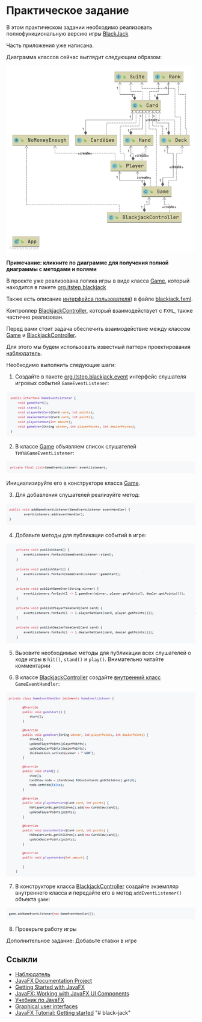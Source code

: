 # Практическое задание

В этом практическом задании необходимо реализовать полнофункциональную версию игры [BlackJack](https://ru.wikipedia.org/wiki/%D0%91%D0%BB%D1%8D%D0%BA%D0%B4%D0%B6%D0%B5%D0%BA)

Часть приложения уже написана. 

Диаграмма классов сейчас выглядит следующим образом:

[![Class diagram](img/diagram.png)](img/diagramm_full.png)

**Примечание: кликните по диаграмме для получения полной диаграммы с методами и полями**

В проекте уже реализована логика игры в виде класса [Game](src/main/java/org/itstep/blackjack/Game.java), который
находится в пакете [org.itstep.blackjack](src/main/java/org/itstep/blackjack)

Также есть описание [интерфейса пользователя](https://ru.wikipedia.org/wiki/%D0%98%D0%BD%D1%82%D0%B5%D1%80%D1%84%D0%B5%D0%B9%D1%81_%D0%BF%D0%BE%D0%BB%D1%8C%D0%B7%D0%BE%D0%B2%D0%B0%D1%82%D0%B5%D0%BB%D1%8F)) 
в файле [blackjack.fxml](src/main/resources/blackjack.fxml).

Контроллер [BlackjackController](src/main/java/org/itstep/ui/controller/BlackjackController.java), 
который взаимодействует с `FXML`, также частично реализован. 

Перед вами стоит задача обеспечить взаимодействие между классом [Game](src/main/java/org/itstep/blackjack/Game.java)
и [BlackjackController](src/main/java/org/itstep/ui/controller/BlackjackController.java).

Для этого мы будем использовать известный паттерн проектирования [наблюдатель](https://refactoring.guru/ru/design-patterns/observer).

Необходимо выполнить следующие шаги:

1. Создайте в пакете [org.itstep.blackjack.event](src/main/java/org/itstep/blackjack/event) интерфейс 
   слушателя игровых событий `GameEventListener`:

![GameEventListner.java](img/gameeventlistener.png)

[comment]: <> (```java)

[comment]: <> (public interface GameEventListener {)

[comment]: <> (    void gameStart&#40;&#41;;)

[comment]: <> (    void stand&#40;&#41;;)

[comment]: <> (    void playerGetCard&#40;Card card, int points&#41;;)

[comment]: <> (    void dealerGetCard&#40;Card card, int points&#41;;)

[comment]: <> (    void playerSetBet&#40;int amount&#41;;)

[comment]: <> (    void gameOver&#40;String winner, int playerPoints, int dealerPoints&#41;;)

[comment]: <> (})

[comment]: <> (```)

2. В классе [Game](src/main/java/org/itstep/blackjack/Game.java) объявляем список слушателей типа`GameEventListener`:

![eventListeners](img/eventlistenersfield.png)

[comment]: <> (```java)

[comment]: <> (private final List<GameEventListener> eventListeners;)

[comment]: <> (```)

Инициализируйте его в конструкторе класса [Game](src/main/java/org/itstep/blackjack/Game.java).

3. Для добавления слушателей реализуйте метод:

![addGameEventListener](img/addeventlistener.png)

[comment]: <> (```java)

[comment]: <> (public void addGameEventListener&#40;GameEventListener eventHandler&#41; {)

[comment]: <> (        eventListeners.add&#40;eventHandler&#41;;)

[comment]: <> (})

[comment]: <> (```)

4. Добавьте методы для публикации событий в игре:

![publishers](img/publishers.png)

[comment]: <> (```java)

[comment]: <> (    private void publishStand&#40;&#41; {)

[comment]: <> (        eventListeners.forEach&#40;GameEventListener::stand&#41;;)

[comment]: <> (    })

[comment]: <> (    private void publishStart&#40;&#41; {)

[comment]: <> (        eventListeners.forEach&#40;GameEventListener::gameStart&#41;;)

[comment]: <> (    })

[comment]: <> (    private void publishGameOver&#40;String winner&#41; {)

[comment]: <> (        eventListeners.forEach&#40;l -> l.gameOver&#40;winner, player.getPoints&#40;&#41;, dealer.getPoints&#40;&#41;&#41;&#41;;)

[comment]: <> (    })

[comment]: <> (    private void publishPlayerTakeCard&#40;Card card&#41; {)

[comment]: <> (        eventListeners.forEach&#40;l -> l.playerGetCard&#40;card, player.getPoints&#40;&#41;&#41;&#41;;)

[comment]: <> (    })

[comment]: <> (    private void publishDealerTakeCard&#40;Card card&#41; {)

[comment]: <> (        eventListeners.forEach&#40;l -> l.dealerGetCard&#40;card, dealer.getPoints&#40;&#41;&#41;&#41;;)

[comment]: <> (    })

[comment]: <> (```)

5. Вызовите необходимые методы для публикации всех слушателей о ходе игры в `hit()`, `stand()` и `play()`.
Внимательно читайте комментарии

6. В классе [BlackjackController](src/main/java/org/itstep/ui/controller/BlackjackController.java) 
   создайте [внутренний класс](https://ru.wikipedia.org/wiki/%D0%92%D0%BD%D1%83%D1%82%D1%80%D0%B5%D0%BD%D0%BD%D0%B8%D0%B9_%D0%BA%D0%BB%D0%B0%D1%81%D1%81) `GameEventHandler`:

![GameEventHandler](img/gameeventhandler.png)

[comment]: <> (```java)

[comment]: <> (private class GameEventHandler implements GameEventListener {)

[comment]: <> (        @Override)

[comment]: <> (        public void gameStart&#40;&#41; {)

[comment]: <> (            start&#40;&#41;;)

[comment]: <> (        })

[comment]: <> (        @Override)

[comment]: <> (        public void gameOver&#40;String winner, int playerPoints, int dealerPoints&#41; {)

[comment]: <> (            stand&#40;&#41;;)

[comment]: <> (            updatePlayerPoints&#40;playerPoints&#41;;)

[comment]: <> (            updateDealerPoints&#40;dealerPoints&#41;;)

[comment]: <> (            lblBlackJack.setText&#40;winner + " WIN"&#41;;)

[comment]: <> (        })

[comment]: <> (        @Override)

[comment]: <> (        public void stand&#40;&#41; {)

[comment]: <> (            stop&#40;&#41;;)

[comment]: <> (            CardView node = &#40;CardView&#41; hbDealerCards.getChildren&#40;&#41;.get&#40;0&#41;;)

[comment]: <> (            node.setHide&#40;false&#41;;)

[comment]: <> (        })

[comment]: <> (        @Override)

[comment]: <> (        public void playerGetCard&#40;Card card, int points&#41; {)

[comment]: <> (            hbPlayerCards.getChildren&#40;&#41;.add&#40;new CardView&#40;card&#41;&#41;;)

[comment]: <> (            updatePlayerPoints&#40;points&#41;;)

[comment]: <> (        })

[comment]: <> (        @Override)

[comment]: <> (        public void dealerGetCard&#40;Card card, int points&#41; {)

[comment]: <> (            hbDealerCards.getChildren&#40;&#41;.add&#40;new CardView&#40;card&#41;&#41;;)

[comment]: <> (            updateDealerPoints&#40;points&#41;;)

[comment]: <> (        })

[comment]: <> (        @Override)

[comment]: <> (        public void playerSetBet&#40;int amount&#41; {)

[comment]: <> (        })

[comment]: <> (    })

[comment]: <> (```)

7. В конструкторе класса [BlackjackController](src/main/java/org/itstep/ui/controller/BlackjackController.java) 
   создайте экземпляр внутреннего класса и передайте его в метод `addEventListener()` объекта `game`:

![add](img/addhandle.png)

[comment]: <> (```java)

[comment]: <> (game.addGameEventListener&#40;new GameEventHandler&#40;&#41;&#41;;)

[comment]: <> (```)

8. Проверьте работу игры

Дополнительное задание: Добавьте ставки в игре

## Ссыкли

* [Наблюдатель](https://refactoring.guru/ru/design-patterns/observer)
* [JavaFX Documentation Project](https://fxdocs.github.io/docs/book.pdf)
* [Getting Started with JavaFX](https://docs.oracle.com/javase/8/javase-clienttechnologies.htm)
* [JavaFX: Working with JavaFX UI Components](https://docs.oracle.com/javase/8/javafx/user-interface-tutorial/ui_controls.htm)
* [Учебник по JavaFX](https://code.makery.ch/ru/library/javafx-tutorial/)
* [Graphical user interfaces](https://java-programming.mooc.fi/part-13)
* [JavaFX Tutorial: Getting started](https://www.vojtechruzicka.com/javafx-getting-started/)
"# black-jack" 

